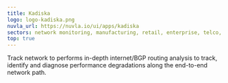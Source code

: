 ```yaml
---
title: Kadiska
logo: logo-kadiska.png
nuvla_url: https://nuvla.io/ui/apps/kadiska
sectors: network monitoring, manufacturing, retail, enterprise, telco, logistics &amp; shipping
top: true
---
```


Track network to performs in-depth internet/BGP routing analysis to track, identify and diagnose performance degradations along the end-to-end network path.

